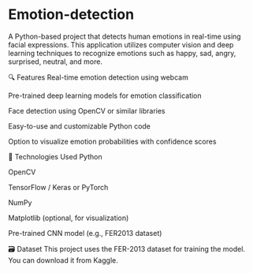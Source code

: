 # Emotion-detection
A Python-based project that detects human emotions in real-time using facial expressions. This application utilizes computer vision and deep learning techniques to recognize emotions such as happy, sad, angry, surprised, neutral, and more.

🔍 Features
Real-time emotion detection using webcam

Pre-trained deep learning models for emotion classification

Face detection using OpenCV or similar libraries

Easy-to-use and customizable Python code

Option to visualize emotion probabilities with confidence scores

🧠 Technologies Used
Python

OpenCV

TensorFlow / Keras or PyTorch

NumPy

Matplotlib (optional, for visualization)

Pre-trained CNN model (e.g., FER2013 dataset)



🗃️ Dataset
This project uses the FER-2013 dataset for training the model. You can download it from Kaggle.
